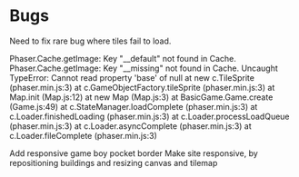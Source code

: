 # Bugs
Need to fix rare bug where tiles fail to load.

Phaser.Cache.getImage: Key "__default" not found in Cache.
Phaser.Cache.getImage: Key "__missing" not found in Cache.
Uncaught TypeError: Cannot read property 'base' of null
    at new c.TileSprite (phaser.min.js:3)
    at c.GameObjectFactory.tileSprite (phaser.min.js:3)
    at Map.init (Map.js:12)
    at new Map (Map.js:3)
    at BasicGame.Game.create (Game.js:49)
    at c.StateManager.loadComplete (phaser.min.js:3)
    at c.Loader.finishedLoading (phaser.min.js:3)
    at c.Loader.processLoadQueue (phaser.min.js:3)
    at c.Loader.asyncComplete (phaser.min.js:3)
    at c.Loader.fileComplete (phaser.min.js:3)



Add responsive game boy pocket border
Make site responsive, by repositioning buildings and resizing canvas and tilemap
